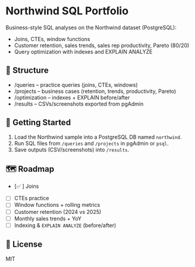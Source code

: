# Northwind SQL Portfolio

Business-style SQL analyses on the Northwind dataset (PostgreSQL):
- Joins, CTEs, window functions
- Customer retention, sales trends, sales rep productivity, Pareto (80/20)
- Query optimization with indexes and EXPLAIN ANALYZE

## 📁 Structure
- /queries – practice queries (joins, CTEs, windows)
- /projects – business cases (retention, trends, productivity, Pareto)
- /optimization – indexes + EXPLAIN before/after
- /results – CSVs/screenshots exported from pgAdmin

## 🚀 Getting Started
1. Load the Northwind sample into a PostgreSQL DB named `northwind`.
2. Run SQL files from `/queries` and `/projects` in pgAdmin or `psql`.
3. Save outputs (CSV/screenshots) into `/results`.

## 🗺️ Roadmap
- [✅ ] Joins
- [ ] CTEs practice
- [ ] Window functions + rolling metrics
- [ ] Customer retention (2024 vs 2025)
- [ ] Monthly sales trends + YoY
- [ ] Indexing & `EXPLAIN ANALYZE` (before/after)

## 🔖 License
MIT
